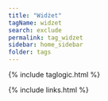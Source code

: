 ```yaml
---
title: "Widżet"
tagName: widzet
search: exclude
permalink: tag_widzet
sidebar: home_sidebar
folder: tags
---
```

{% include taglogic.html %}

{% include links.html %}
